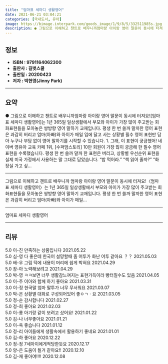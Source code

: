 ```yaml
---
title: "엄마표 세마디 생활영어"
date: 2021-06-21 03:04:21
categories: [국내도서, 유아]
image: https://bimage.interpark.com/goods_image/1/9/8/5/332511985s.jpg
description: ● 그림으로 이해하고 챈트로 배우니까엄마랑 아이랑 영어 말문이 동시에 터져요![엄마표 세마디 생활영어]는 1년 365일 일상생활에서 부모와 아이가 가장 많이 주고받는 회화표현들을 모아놓은 쌍방향 영어 말하기 교재입니다. 평생 한 번 쓸까 말까한 영어 표현은 과감히 버리고 엄마(아빠)와
---
```


## **정보**

- **ISBN : 9791164062300**
- **출판사 : 길벗스쿨**
- **출판일 : 20200423**
- **저자 : 박현영(Jinny Park)**

------



## **요약**

●  그림으로 이해하고 챈트로 배우니까엄마랑 아이랑 영어 말문이 동시에 터져요![엄마표 세마디 생활영어]는 1년 365일 일상생활에서 부모와 아이가 가장 많이 주고받는 회화표현들을 모아놓은 쌍방향 영어 말하기 교재입니다. 평생 한 번 쓸까 말까한 영어 표현은 과감히 버리고 엄마(아빠)와 아이가 매일 입에 달고 사는 상황별 필수 영어 표현만 담아 누구나 부담 없이 영어 말하기를 시작할 수 있습니다. 1. 그래, 이 표현이 궁금했어! 네이버 영유아 교육 카페 1위, [수퍼맘스토리] 10만 회원이 가장 많이 궁금해 한 필수 영어 표현을 수록했습니다. 평생 한 번 쓸까 말까 한 표현은 버리고, 상황별 우선순위 표현을 실제 미국 가정에서 사용하는 말 그대로 담았습니다. “밥 먹어라.” “책 읽어 줄까?” “화장실 가고 싶...

------

그림으로 이해하고 챈트로 배우니까
엄마랑 아이랑 영어 말문이 동시에 터져요!〈엄마표 세마디 생활영어〉는 1년 365일 일상생활에서 부모와 아이가 가장 많이 주고받는 회화표현들을 모아놓은 쌍방향 영어 말하기 교재입니다. 평생 한 번 쓸까 말까한 영어 표현은 과감히 버리고 엄마(아빠)와 아이가 매일... 

------


엄마표 세마디 생활영어 

------


## **리뷰** 

5.0 이-진 만족하는 상품입니다 2021.05.22 <br/>5.0 심-영 다 좋은데 한국어 설먕할때 좀 어투가 화난 어투 같아요 ？？ 2021.05.03 <br/>5.0 배-우 그림 덕에 내용이 머리에 쉽게 박혀요 2021.04.29 <br/>5.0 장-아 노력해보려고 2021.04.29 <br/>5.0 박-영 ㅋㅋ보면 너무 생활감느껴지는 표현가득이라 빵터질수도 있음 2021.04.05 <br/>5.0 이-주 이아와 함께 하기 좋아요 2021.03.31 <br/>3.0 이-정 한국말 엄마 말투가 너무 무서워요 2021.03.07 <br/>5.0 박-은 상황별 대화로 구성되어있어 좋ㅇㄱㆍ요 2021.03.05 <br/>5.0 정-순 감사합니다 2021.02.27 <br/>5.0 정-희 좋아요 2021.02.03 <br/>5.0 이-롱 아기랑 같이 보려고 샀어요! 2021.01.22 <br/>5.0 김-나 너무좋아요 2021.01.21 <br/>5.0 이-옥 좋습니다 2021.01.12 <br/>5.0 정-리 아이들에게 생활속에서 활용하기 좋네요 2021.01.01 <br/>5.0 김-하 좋아요 2020.12.22 <br/>5.0 정-정 7세아이에게적당한듯요 2020.12.17 <br/>5.0 양-은 도움이 될거 같아요!! 2020.12.10 <br/>5.0 김-재 좋아여!!!! 2020.12.08 <br/>